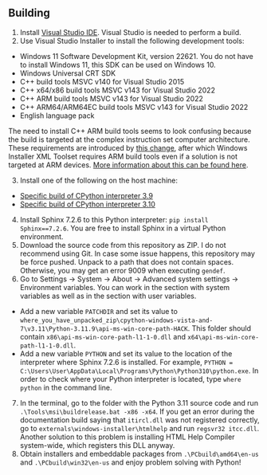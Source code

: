 ## Building

1. Install [Visual Studio IDE](https://visualstudio.microsoft.com/). Visual Studio is needed to perform a build.
2. Use Visual Studio Installer to install the following development tools:
* Windows 11 Software Development Kit, version 22621. You do not have to install Windows 11, this SDK can be used on Windows 10.
* Windows Universal CRT SDK
* C++ build tools MSVC v140 for Visual Studio 2015
* C++ x64/x86 build tools MSVC v143 for Visual Studio 2022
* C++ ARM build tools MSVC v143 for Visual Studio 2022
* C++ ARM64/ARM64EC build tools MSVC v143 for Visual Studio 2022
* English language pack

The need to install C++ ARM build tools seems to look confusing because the build is targeted at the complex instruction set computer architecture. These requirements are introduced by [this change](https://github.com/python/cpython/commit/45faf151c693b6f13f78926761caea6df7242024), after which Windows Installer XML Toolset requires ARM build tools even if a solution is not targeted at ARM devices. [More information about this can be found here](https://github.com/python/cpython/issues/106765).

3. Install one of the following on the host machine:
* [Specific build of CPython interpreter 3.9](https://github.com/vladimir-andreevich/cpython-windows-vista-and-7/blob/main/v3.9/python-3.9.13-amd64-full.exe)
* [Specific build of CPython interpreter 3.10](https://github.com/vladimir-andreevich/cpython-windows-vista-and-7/blob/main/v3.10/python-3.10.11-amd64-full.exe)
4. Install Sphinx 7.2.6 to this Python interpreter: ```pip install Sphinx==7.2.6```. You are free to install Sphinx in a virtual Python environment.
5. Download the source code from this repository as ZIP. I do not recommend using Git. In case some issue happens, this repository may be force pushed. Unpack to a path that does not contain spaces. Otherwise, you may get an error 9009 when executing ```gendef```.
6. Go to Settings -> System -> About -> Advanced system settings -> Environment variables. You can work in the section with system variables as well as in the section with user variables.
* Add a new variable ```PATCHDIR``` and set its value to ```where_you_have_unpacked_zip\cpython-windows-vista-and-7\v3.11\Python-3.11.9\api-ms-win-core-path-HACK```. This folder should contain ```x86\api-ms-win-core-path-l1-1-0.dll``` and ```x64\api-ms-win-core-path-l1-1-0.dll```.
* Add a new variable ```PYTHON``` and set its value to the location of the interpreter where Sphinx 7.2.6 is installed. For example, ```PYTHON = C:\Users\User\AppData\Local\Programs\Python\Python310\python.exe```. In order to check where your Python interpreter is located, type ```where python``` in the command line.
7. In the terminal, go to the folder with the Python 3.11 source code and run ```.\Tools\msi\buildrelease.bat -x86 -x64```. If you get an error during the documentation build saying that ```itircl.dll``` was not registered correctly, go to ```externals\windows-installer\htmlhelp``` and run ```regsvr32 itcc.dll```. Another solution to this problem is installing HTML Help Compiler system-wide, which registers this DLL anyway.
8. Obtain installers and embeddable packages from ```.\PCbuild\amd64\en-us``` and ```.\PCbuild\win32\en-us``` and enjoy problem solving with Python!
